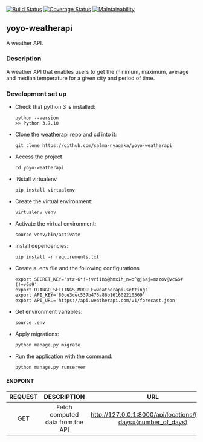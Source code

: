 [![Build Status](https://app.travis-ci.com/salma-nyagaka/yoyo-weatherapi.svg?branch=develop)](https://app.travis-ci.com/salma-nyagaka/yoyo-weatherapi)
[![Coverage Status](https://coveralls.io/repos/github/salma-nyagaka/yoyo-weatherapi/badge.svg?branch=develop)](https://coveralls.io/github/salma-nyagaka/yoyo-weatherapi?branch=develop)
[![Maintainability](https://api.codeclimate.com/v1/badges/aacacb955f626b290395/maintainability)](https://codeclimate.com/github/salma-nyagaka/yoyo-weatherapi/maintainability)
## yoyo-weatherapi
A weather API.

### Description
A weather API that enables users to get the minimum, maximum, average and median temperature for a  given city and period of time.

### Development set up

-   Check that python 3 is installed:

    ```
    python --version
    >> Python 3.7.10
    ```

-   Clone the weatherapi repo and cd into it:

    ```
    git clone https://github.com/salma-nyagaka/yoyo-weatherapi
    ```

- Access the project

    ```
    cd yoyo-weatherapi
    ```

- INstall virtualenv

    ```
    pip install virtualenv
    ```

-   Create the virtual environment:

    ```
    virtualenv venv
    ```

-   Activate the virtual environment:

    ```
    source venv/bin/activate
    ```

-   Install dependencies:

    ```
    pip install -r requirements.txt 
    ```

-   Create a .env file and the following configurations

    ```
    export SECRET_KEY='stz-6*!-!vri1n$@hmx1h_n=o^gj$aj=mzzov@vc&6#(!=v6s9'
    export DJANGO_SETTINGS_MODULE=weatherapi.settings
    export API_KEY='80ce3cec537b476a86b161602210509'
    export API_URL='https://api.weatherapi.com/v1/forecast.json'
    ```

-   Get environment variables:

    ```
    source .env
    ```

-   Apply migrations:

    ```
    python manage.py migrate
    ```

-   Run the application with the command:

    ```
    python manage.py runserver 
    ```

 #### ENDPOINT
| REQUEST | DESCRIPTION  | URL  |
| :-----: | :-: | :-: |
| GET | Fetch computed data from the API|  http://127.0.0.1:8000/api/locations/{city}/?days={number_of_days} |
